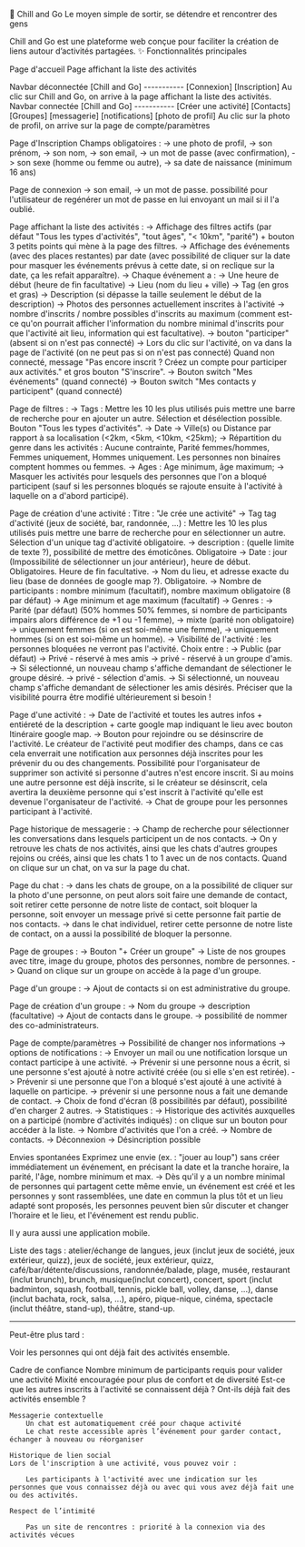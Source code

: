 🌟 Chill and Go
Le moyen simple de sortir, se détendre et rencontrer des gens

Chill and Go est une plateforme web conçue pour faciliter la création de liens autour d’activités partagées.
✨ Fonctionnalités principales

Page d'accueil
    Page affichant la liste des activités


Navbar déconnectée
    [Chill and Go] ----------- [Connexion] [Inscription]
    Au clic sur Chill and Go, on arrive à la page affichant la liste des activités.
Navbar connectée
    [Chill and Go] ----------- [Créer une activité] [Contacts] [Groupes] [messagerie] [notifications] [photo de profil]
    Au clic sur la photo de profil, on arrive sur la page de compte/paramètres

Page d'Inscription
    Champs obligatoires :
    -> une photo de profil,
    -> son prénom, 
    -> son nom,
    -> son email,
    -> un mot de passe (avec confirmation),
    -> son sexe (homme ou femme ou autre), 
    -> sa date de naissance (minimum 16 ans)
    
Page de connexion
    -> son email,
    -> un mot de passe.
    possibilité pour l'utilisateur de regénérer un mot de passe en lui envoyant un mail si il l'a oublié.

Page affichant la liste des activités :
    -> Affichage des filtres actifs (par défaut "Tous les types d'activités", "tout âges", "< 10km", "parité") + bouton 3 petits points qui mène à la page des filtres.
    -> Affichage des événements (avec des places restantes) par date (avec possibilité de cliquer sur la date pour masquer les événements prévus à cette date, si on reclique sur la date, ça les refait apparaître).
    -> Chaque événement a :
        -> Une heure de début (heure de fin facultative)
        -> Lieu (nom du lieu + ville)
        -> Tag (en gros et gras)
        -> Description (si dépasse la taille seulement le début de la description)
        -> Photos des personnes actuellement inscrites à l'activité
        -> nombre d'inscrits / nombre possibles d'inscrits au maximum (comment est-ce qu'on pourrait afficher l'information du nombre minimal d'inscrits pour que l'activité ait lieu, information qui est facultative).
        -> bouton "participer" (absent si on n'est pas connecté)
        -> Lors du clic sur l'activité, on va dans la page de l'activité (on ne peut pas si on n'est pas connecté)
    Quand non connecté, message "Pas encore inscrit ? Créez un compte pour participer aux activités." et gros bouton "S'inscrire".
        -> Bouton switch "Mes événements" (quand connecté)
        -> Bouton switch "Mes contacts y participent" (quand connecté)

Page de filtres : 
    -> Tags : Mettre les 10 les plus utilisés puis mettre une barre de recherche pour en ajouter un autre. Sélection et désélection possible. Bouton "Tous les types d'activités".
    -> Date
    -> Ville(s) ou Distance par rapport à sa localisation (<2km, <5km, <10km, <25km);
    -> Répartition du genre dans les activités : Aucune contrainte, Parité femmes/hommes, Femmes uniquement, Hommes uniquement. Les personnes non binaires comptent hommes ou femmes.
    -> Ages : Age minimum, âge maximum;
    -> Masquer les activités pour lesquels des personnes que l'on a bloqué participent (sauf si les personnes bloqués se rajoute ensuite à l'activité à laquelle on a d'abord participé).

Page de création d'une activité :
    Titre : "Je crée une activité"
    -> Tag tag d'activité (jeux de société, bar, randonnée, ...) : Mettre les 10 les plus utilisés puis mettre une barre de recherche pour en sélectionner un autre. Sélection d'un unique tag d'activité obligatoire.
    -> description : (quelle limite de texte ?), possibilité de mettre des émoticônes. Obligatoire
    -> Date : jour (Impossibilité de sélectionner un jour antérieur), heure de début. Obligatoires. Heure de fin facultative.
    -> Nom du lieu, et adresse exacte du lieu (base de données de google map ?). Obligatoire.
    -> Nombre de participants : nombre minimum (facultatif), nombre maximum obligatoire (8 par défaut)
    -> Age minimum et age maximum (facultatif)
    -> Genres : 
        -> Parité (par défaut) (50% hommes 50% femmes, si nombre de participants impairs alors différence de +1 ou -1 femme),
        -> mixte (parité non obligatoire)
        -> uniquement femmes (si on est soi-même une femme),
        -> uniquement hommes (si on est soi-même un homme).
    -> Visibilité de l'activité : les personnes bloquées ne verront pas l'activité. Choix entre :
        -> Public (par défaut)
        -> Privé - réservé à mes amis
        -> privé - réservé à un groupe d'amis. -> Si sélectionné, un nouveau champ s'affiche demandant de sélectioner le groupe désiré.
        -> privé - sélection d'amis. -> Si sélectionné, un nouveau champ s'affiche demandant de sélectioner les amis désirés.
    Préciser que la visibilité pourra être modifié ultérieurement si besoin !

Page d'une activité :
    -> Date de l'activité et toutes les autres infos + entiéreté de la description + carte google map indiquant le lieu avec bouton Itinéraire google map.
    -> Bouton pour rejoindre ou se désinscrire de l'activité.
    Le créateur de l'activité peut modifier des champs, dans ce cas cela enverrait une notification aux personnes déjà inscrites pour les prévenir du ou des changements.
    Possibilité pour l'organisateur de supprimer son activité si personne d'autres n'est encore inscrit.
    Si au moins une autre personne est déjà inscrite, si le créateur se désinscrit, cela avertira la deuxième personne qui s'est inscrit à l'activité qu'elle est devenue l'organisateur de l'activité.
    -> Chat de groupe pour les personnes participant à l'activité.

Page historique de messagerie :
    -> Champ de recherche pour sélectionner les conversations dans lesquels participent un de nos contacts.
    -> On y retrouve les chats de nos activités, ainsi que les chats d'autres groupes rejoins ou créés, ainsi que les chats 1 to 1 avec un de nos contacts.
    Quand on clique sur un chat, on va sur la page du chat.

Page du chat :
    -> dans les chats de groupe, on a la possibilité de cliquer sur la photo d'une personne, on peut alors soit faire une demande de contact, soit retirer cette personne de notre liste de contact, soit bloquer la personne, soit envoyer un message privé si cette personne fait partie de nos contacts.
    -> dans le chat individuel, retirer cette personne de notre liste de contact, on a aussi la possibilité de bloquer la personne.

Page de groupes :
    -> Bouton "+ Créer un groupe"
    -> Liste de nos groupes avec titre, image du groupe, photos des personnes, nombre de personnes.
    -> Quand on clique sur un groupe on accède à la page d'un groupe.

Page d'un groupe :
    -> Ajout de contacts si on est administrative du groupe.

Page de création d'un groupe :
    -> Nom du groupe
    -> description (facultative)
    -> Ajout de contacts dans le groupe.
    -> possibilité de nommer des co-administrateurs.

Page de compte/paramètres
    -> Possibilité de changer nos informations
    -> options de notifications : 
        -> Envoyer un mail ou une notification lorsque un contact participe à une activité.
        -> Prévenir si une personne nous a écrit, si une personne s'est ajouté à notre activité créée (ou si elle s'en est retirée).
        -> Prévenir si une personne que l'on a bloqué s'est ajouté à une activité à laquelle on participe.
        -> prévenir si une personne nous a fait une demande de contact.
    -> Choix de fond d'écran (8 possibilités par défaut), possibilité d'en charger 2 autres.
    -> Statistiques : 
        -> Historique des activités auxquelles on a participé (nombre d'activités indiqués) : on clique sur un bouton pour accéder à la liste.
        -> Nombre d'activités que l'on a créé.
        -> Nombre de contacts.
    -> Déconnexion
    -> Désincription possible

Envies spontanées
    Exprimez une envie (ex. : "jouer au loup") sans créer immédiatement un événement, en précisant la date et la tranche horaire, la parité, l'âge, nombre minimum et max.
    → Dès qu'il y a un nombre minimal de personnes qui partagent cette même envie, un événement est créé et les personnes y sont rassemblées, une date en commun la plus tôt et un lieu adapté sont proposés, les personnes peuvent bien sûr discuter et changer l'horaire et le lieu, et l'événement est rendu public.


Il y aura aussi une application mobile.

Liste des tags : atelier/échange de langues, jeux (inclut jeux de société, jeux extérieur, quizz), jeux de société, jeux extérieur, quizz, café/bar/détente/discussions, randonnée/balade, plage, musée, restaurant (inclut brunch), brunch, musique(inclut concert), concert, sport (inclut badminton, squash, football, tennis, pickle ball, volley, danse, ...), danse (inclut bachata, rock, salsa, ...), apéro, pique-nique, cinéma, spectacle (inclut théâtre, stand-up), théâtre, stand-up.

-----
Peut-être plus tard :

Voir les personnes qui ont déjà fait des activités ensemble.

Cadre de confiance
    Nombre minimum de participants requis pour valider une activité
    Mixité encouragée pour plus de confort et de diversité
    Est-ce que les autres inscrits à l'activité se connaissent déjà ? Ont-ils déjà fait des activités ensemble ?

    Messagerie contextuelle
        Un chat est automatiquement créé pour chaque activité
        Le chat reste accessible après l’événement pour garder contact, échanger à nouveau ou réorganiser

    Historique de lien social
    Lors de l'inscription à une activité, vous pouvez voir :

        Les participants à l'activité avec une indication sur les personnes que vous connaissez déjà ou avec qui vous avez déjà fait une ou des activités.

    Respect de l’intimité

        Pas un site de rencontres : priorité à la connexion via des activités vécues
